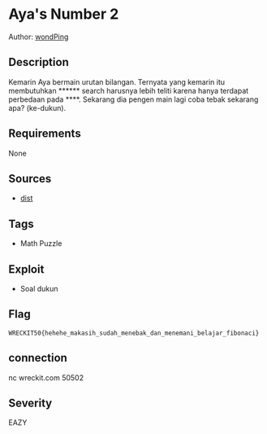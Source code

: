 # Aya's Number 2

Author: [wondPing](https://github.com/fixxall)

## Description

Kemarin Aya bermain urutan bilangan. Ternyata yang kemarin itu membutuhkan ****** search harusnya lebih teliti karena hanya terdapat perbedaan pada ****. Sekarang dia pengen main lagi coba tebak sekarang apa? (ke-dukun).

## Requirements

None

## Sources

- [dist](./dist)

## Tags

- Math Puzzle

## Exploit

- Soal dukun

## Flag

```
WRECKIT50{hehehe_makasih_sudah_menebak_dan_menemani_belajar_fibonaci}
```

## connection

nc wreckit.com 50502

## Severity

EAZY

